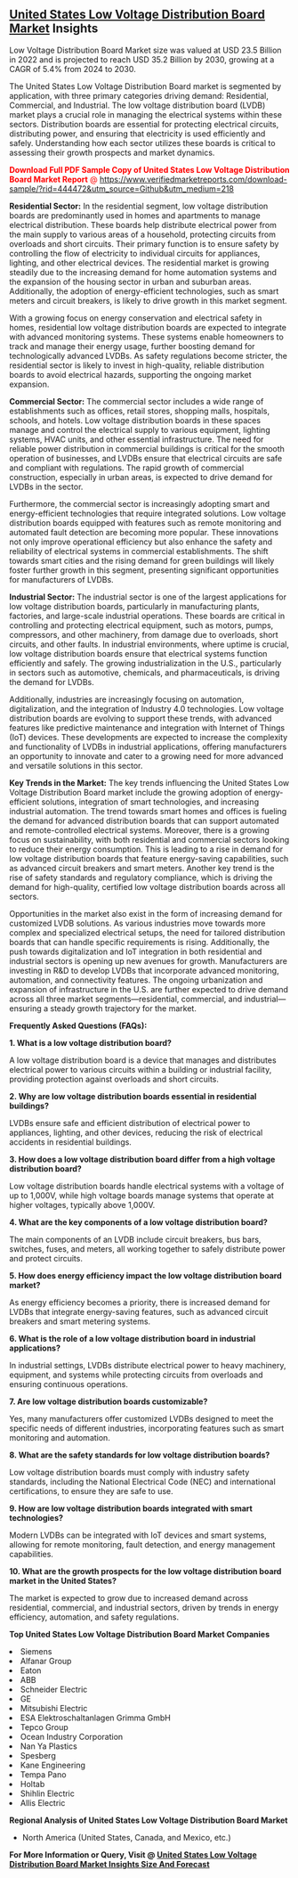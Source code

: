 <h2><a href="https://www.verifiedmarketreports.com/download-sample/?rid=444472&amp;utm_source=Github&amp;utm_medium=218" target="_blank">United States Low Voltage Distribution Board Market</a> Insights</h2><p>Low Voltage Distribution Board Market size was valued at USD 23.5 Billion in 2022 and is projected to reach USD 35.2 Billion by 2030, growing at a CAGR of 5.4% from 2024 to 2030.</p><p><p>The United States Low Voltage Distribution Board market is segmented by application, with three primary categories driving demand: Residential, Commercial, and Industrial. The low voltage distribution board (LVDB) market plays a crucial role in managing the electrical systems within these sectors. Distribution boards are essential for protecting electrical circuits, distributing power, and ensuring that electricity is used efficiently and safely. Understanding how each sector utilizes these boards is critical to assessing their growth prospects and market dynamics.</p> <p><p><span class=""><span style="color: #ff0000;"><strong>Download Full PDF Sample Copy of United States Low Voltage Distribution Board Market Report</strong> @ </span><a href="https://www.verifiedmarketreports.com/download-sample/?rid=444472&amp;utm_source=Github&amp;utm_medium=218" target="_blank">https://www.verifiedmarketreports.com/download-sample/?rid=444472&amp;utm_source=Github&amp;utm_medium=218</a></span></p></p> <p><strong>Residential Sector:</strong> In the residential segment, low voltage distribution boards are predominantly used in homes and apartments to manage electrical distribution. These boards help distribute electrical power from the main supply to various areas of a household, protecting circuits from overloads and short circuits. Their primary function is to ensure safety by controlling the flow of electricity to individual circuits for appliances, lighting, and other electrical devices. The residential market is growing steadily due to the increasing demand for home automation systems and the expansion of the housing sector in urban and suburban areas. Additionally, the adoption of energy-efficient technologies, such as smart meters and circuit breakers, is likely to drive growth in this market segment. <p>With a growing focus on energy conservation and electrical safety in homes, residential low voltage distribution boards are expected to integrate with advanced monitoring systems. These systems enable homeowners to track and manage their energy usage, further boosting demand for technologically advanced LVDBs. As safety regulations become stricter, the residential sector is likely to invest in high-quality, reliable distribution boards to avoid electrical hazards, supporting the ongoing market expansion.</p> <p><strong>Commercial Sector:</strong> The commercial sector includes a wide range of establishments such as offices, retail stores, shopping malls, hospitals, schools, and hotels. Low voltage distribution boards in these spaces manage and control the electrical supply to various equipment, lighting systems, HVAC units, and other essential infrastructure. The need for reliable power distribution in commercial buildings is critical for the smooth operation of businesses, and LVDBs ensure that electrical circuits are safe and compliant with regulations. The rapid growth of commercial construction, especially in urban areas, is expected to drive demand for LVDBs in the sector. <p>Furthermore, the commercial sector is increasingly adopting smart and energy-efficient technologies that require integrated solutions. Low voltage distribution boards equipped with features such as remote monitoring and automated fault detection are becoming more popular. These innovations not only improve operational efficiency but also enhance the safety and reliability of electrical systems in commercial establishments. The shift towards smart cities and the rising demand for green buildings will likely foster further growth in this segment, presenting significant opportunities for manufacturers of LVDBs.</p> <p><strong>Industrial Sector:</strong> The industrial sector is one of the largest applications for low voltage distribution boards, particularly in manufacturing plants, factories, and large-scale industrial operations. These boards are critical in controlling and protecting electrical equipment, such as motors, pumps, compressors, and other machinery, from damage due to overloads, short circuits, and other faults. In industrial environments, where uptime is crucial, low voltage distribution boards ensure that electrical systems function efficiently and safely. The growing industrialization in the U.S., particularly in sectors such as automotive, chemicals, and pharmaceuticals, is driving the demand for LVDBs. <p>Additionally, industries are increasingly focusing on automation, digitalization, and the integration of Industry 4.0 technologies. Low voltage distribution boards are evolving to support these trends, with advanced features like predictive maintenance and integration with Internet of Things (IoT) devices. These developments are expected to increase the complexity and functionality of LVDBs in industrial applications, offering manufacturers an opportunity to innovate and cater to a growing need for more advanced and versatile solutions in this sector.</p> <p><strong>Key Trends in the Market:</strong> The key trends influencing the United States Low Voltage Distribution Board market include the growing adoption of energy-efficient solutions, integration of smart technologies, and increasing industrial automation. The trend towards smart homes and offices is fueling the demand for advanced distribution boards that can support automated and remote-controlled electrical systems. Moreover, there is a growing focus on sustainability, with both residential and commercial sectors looking to reduce their energy consumption. This is leading to a rise in demand for low voltage distribution boards that feature energy-saving capabilities, such as advanced circuit breakers and smart meters. Another key trend is the rise of safety standards and regulatory compliance, which is driving the demand for high-quality, certified low voltage distribution boards across all sectors. <p>Opportunities in the market also exist in the form of increasing demand for customized LVDB solutions. As various industries move towards more complex and specialized electrical setups, the need for tailored distribution boards that can handle specific requirements is rising. Additionally, the push towards digitalization and IoT integration in both residential and industrial sectors is opening up new avenues for growth. Manufacturers are investing in R&D to develop LVDBs that incorporate advanced monitoring, automation, and connectivity features. The ongoing urbanization and expansion of infrastructure in the U.S. are further expected to drive demand across all three market segments—residential, commercial, and industrial—ensuring a steady growth trajectory for the market.</p> <p><strong>Frequently Asked Questions (FAQs):</strong></p> <p><strong>1. What is a low voltage distribution board?</strong></p> <p>A low voltage distribution board is a device that manages and distributes electrical power to various circuits within a building or industrial facility, providing protection against overloads and short circuits.</p> <p><strong>2. Why are low voltage distribution boards essential in residential buildings?</strong></p> <p>LVDBs ensure safe and efficient distribution of electrical power to appliances, lighting, and other devices, reducing the risk of electrical accidents in residential buildings.</p> <p><strong>3. How does a low voltage distribution board differ from a high voltage distribution board?</strong></p> <p>Low voltage distribution boards handle electrical systems with a voltage of up to 1,000V, while high voltage boards manage systems that operate at higher voltages, typically above 1,000V.</p> <p><strong>4. What are the key components of a low voltage distribution board?</strong></p> <p>The main components of an LVDB include circuit breakers, bus bars, switches, fuses, and meters, all working together to safely distribute power and protect circuits.</p> <p><strong>5. How does energy efficiency impact the low voltage distribution board market?</strong></p> <p>As energy efficiency becomes a priority, there is increased demand for LVDBs that integrate energy-saving features, such as advanced circuit breakers and smart metering systems.</p> <p><strong>6. What is the role of a low voltage distribution board in industrial applications?</strong></p> <p>In industrial settings, LVDBs distribute electrical power to heavy machinery, equipment, and systems while protecting circuits from overloads and ensuring continuous operations.</p> <p><strong>7. Are low voltage distribution boards customizable?</strong></p> <p>Yes, many manufacturers offer customized LVDBs designed to meet the specific needs of different industries, incorporating features such as smart monitoring and automation.</p> <p><strong>8. What are the safety standards for low voltage distribution boards?</strong></p> <p>Low voltage distribution boards must comply with industry safety standards, including the National Electrical Code (NEC) and international certifications, to ensure they are safe to use.</p> <p><strong>9. How are low voltage distribution boards integrated with smart technologies?</strong></p> <p>Modern LVDBs can be integrated with IoT devices and smart systems, allowing for remote monitoring, fault detection, and energy management capabilities.</p> <p><strong>10. What are the growth prospects for the low voltage distribution board market in the United States?</strong></p> <p>The market is expected to grow due to increased demand across residential, commercial, and industrial sectors, driven by trends in energy efficiency, automation, and safety regulations.</p></p><p><strong>Top United States Low Voltage Distribution Board Market Companies</strong></p><div data-test-id=""><p><li>Siemens</li><li> Alfanar Group</li><li> Eaton</li><li> ABB</li><li> Schneider Electric</li><li> GE</li><li> Mitsubishi Electric</li><li> ESA Elektroschaltanlagen Grimma GmbH</li><li> Tepco Group</li><li> Ocean Industry Corporation</li><li> Nan Ya Plastics</li><li> Spesberg</li><li> Kane Engineering</li><li> Tempa Pano</li><li> Holtab</li><li> Shihlin Electric</li><li> Allis Electric</li></p><div><strong>Regional Analysis of&nbsp;United States Low Voltage Distribution Board Market</strong></div><ul><li dir="ltr"><p dir="ltr">North America&nbsp;(United States, Canada, and Mexico, etc.)</p></li></ul><p><strong>For More Information or Query, Visit @&nbsp;</strong><strong><a href="https://www.verifiedmarketreports.com/product/low-voltage-distribution-board-market/?utm_source=Github&amp;utm_medium=218" target="_blank">United States Low Voltage Distribution Board Market Insights Size And Forecast</a></strong></p></div>
